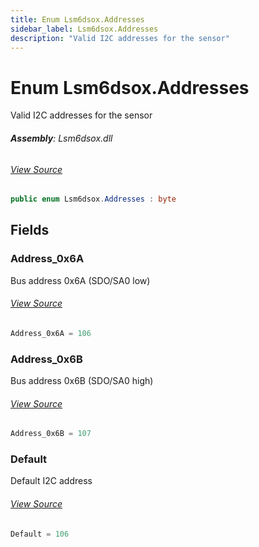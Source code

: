 ```yaml
---
title: Enum Lsm6dsox.Addresses
sidebar_label: Lsm6dsox.Addresses
description: "Valid I2C addresses for the sensor"
---
```

# Enum Lsm6dsox.Addresses
Valid I2C addresses for the sensor

###### **Assembly**: Lsm6dsox.dll
###### [View Source](https://github.com/WildernessLabs/Meadow.Foundation.git/blob/develop/Source/Meadow.Foundation.Peripherals/Sensors.Motion.Lsm6Dsox/Driver/Lsm6Dsox.Enums.cs#L8)
```csharp title="Declaration"
public enum Lsm6dsox.Addresses : byte
```
## Fields
### Address_0x6A
Bus address 0x6A (SDO/SA0 low)
###### [View Source](https://github.com/WildernessLabs/Meadow.Foundation.git/blob/develop/Source/Meadow.Foundation.Peripherals/Sensors.Motion.Lsm6Dsox/Driver/Lsm6Dsox.Enums.cs#L13)
```csharp title="Declaration"
Address_0x6A = 106
```
### Address_0x6B
Bus address 0x6B (SDO/SA0 high)
###### [View Source](https://github.com/WildernessLabs/Meadow.Foundation.git/blob/develop/Source/Meadow.Foundation.Peripherals/Sensors.Motion.Lsm6Dsox/Driver/Lsm6Dsox.Enums.cs#L17)
```csharp title="Declaration"
Address_0x6B = 107
```
### Default
Default I2C address
###### [View Source](https://github.com/WildernessLabs/Meadow.Foundation.git/blob/develop/Source/Meadow.Foundation.Peripherals/Sensors.Motion.Lsm6Dsox/Driver/Lsm6Dsox.Enums.cs#L21)
```csharp title="Declaration"
Default = 106
```
